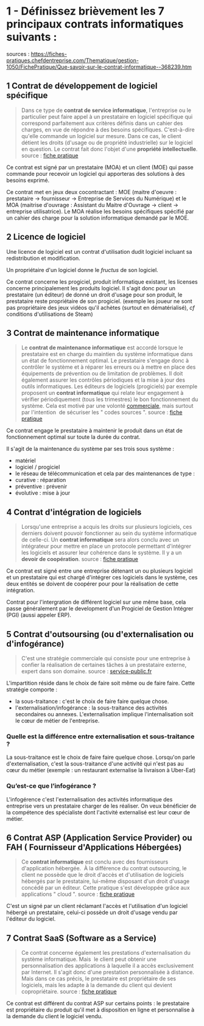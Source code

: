 # 1 - Définissez brièvement les 7 principaux contrats informatiques suivants : 
sources : https://fiches-pratiques.chefdentreprise.com/Thematique/gestion-1050/FichePratique/Que-savoir-sur-le-contrat-informatique--368239.htm
## 1 Contrat de développement de logiciel spécifique 
> Dans ce type de **contrat de service informatique**, l'entreprise ou le particulier peut faire appel à un prestataire en logiciel spécifique qui correspond parfaitement aux critères définis dans un cahier des charges, en vue de répondre à des besoins spécifiques. C'est-à-dire qu'elle commande un logiciel sur mesure. Dans ce cas, le client détient les droits (d'usage ou de propriété industrielle) sur le logiciel en question. Le contrat fait donc l'objet d'une **propriété intellectuelle**.
> source : [fiche pratique](https://fiches-pratiques.chefdentreprise.com/Thematique/gestion-1050/FichePratique/Que-savoir-sur-le-contrat-informatique--368239.htm)

Ce contrat est signé par un prestataire (MOA) et un client (MOE) qui passe commande pour recevoir un logiciel qui apporteras des solutions à des besoins exprimé.

Ce contrat met en jeux deux cocontractant : MOE (maitre d'oeuvre : prestataire -> fournisseur -> Entreprise de Services du Numérique) et le MOA (maitrise d'ouvrage : Assistant du Maitre d'Ouvrage -> client -> entreprise utilisatrice).
Le MOA réalise les besoins spécifiques spécifié par un cahier des charge pour la solution informatique demandé par le MOE.
## 2 Licence de logiciel
Une licence de logiciel est un contrat d'utilisation dudit logiciel incluant sa redistribution et modification.

Un propriétaire d'un logiciel donne le *fructus* de son logiciel.

Ce contrat concerne les progiciel, produit informatique existant, les licenses concerne principalement les produits logiciel. Il s'agit donc pour un prestataire (un éditeur) de donné un droit d'usage pour son produit, le prestataire reste propriétaire de son progiciel. (exemple les joueur ne sont pas propriétaire des jeux vidéos qu'il achètes (surtout en dématérialisé), *cf* conditions d'utilisations de Steam)
## 3 Contrat de maintenance informatique 
> Le **contrat de maintenance informatique** est accordé lorsque le prestataire est en charge du maintien du système informatique dans un état de fonctionnement optimal. Le prestataire s'engage donc à contrôler le système et à réparer les erreurs ou à mettre en place des équipements de prévention ou de limitation de problèmes. Il doit également assurer les contrôles périodiques et la mise à jour des outils informatiques. Les éditeurs de logiciels (progiciels) par exemple proposent un **contrat informatique** qui relate leur engagement à vérifier périodiquement (tous les trimestres) le bon fonctionnement du système. Cela est motivé par une volonté [commerciale](https://fiches-pratiques.chefdentreprise.com/Thematique/marketing-1052/FichePratique/Le-social-selling-pour-votre-performance-commerciale-368248.htm "Le social selling, véritable levier de performance commerciale"), mais surtout par l'intention  de sécuriser les " codes sources ".
> source : [fiche pratique](https://fiches-pratiques.chefdentreprise.com/Thematique/gestion-1050/FichePratique/Que-savoir-sur-le-contrat-informatique--368239.htm)

Ce contrat engage le prestataire à maintenir le produit dans un état de fonctionnement optimal sur toute la durée du contrat.

Il s'agit de la maintenance du système par ses trois sous système : 
- matériel
- logiciel / progiciel 
- le réseau de télécommunication
et cela par des maintenances de type : 
- curative : réparation
- préventive : prévenir
- évolutive : mise à jour
## 4 Contrat d'intégration de logiciels 
> Lorsqu'une entreprise a acquis les droits sur plusieurs logiciels, ces derniers doivent pouvoir fonctionner au sein du système informatique de celle-ci. Un **contrat informatique** sera alors conclu avec un intégrateur pour mettre en place un protocole permettant d'intégrer les logiciels et assurer leur cohérence dans le système. Il y a un **devoir de coopération**.
>  source : [fiche pratique](https://fiches-pratiques.chefdentreprise.com/Thematique/gestion-1050/FichePratique/Que-savoir-sur-le-contrat-informatique--368239.htm)

Ce contrat est signé entre une entreprise détenant un ou plusieurs logiciel et un prestataire qui est chargé d'intégrer ces logiciels dans le système, ces deux entités se doivent de coopérer pour pour la réalisation de cette intégration.

Contrat pour l'intergration de différent logiciel sur une même base, cela passe généralement par le development d'un Progiciel de Gestion Intégrer (PGI) (aussi appeler ERP).
## 5 Contrat d'outsoursing (ou d'externalisation ou d'infogérance) 
> C'est une stratégie commerciale qui consiste pour une entreprise à confier la réalisation de certaines tâches à un prestataire externe, expert dans son domaine.
> source : [service-public.fr](https://entreprendre.service-public.fr/vosdroits/F36266)

L'impartition réside dans le choix de faire soit même ou de faire faire. Cette stratégie comporte :
- la sous-traitance : c'est le choix de faire faire quelque chose. 
- l'externalisation/infogérance : la sous-traitance des activités secondaires ou annexes. L'externalisation implique l'internalisation soit le cœur de métier de l'entreprise.
### Quelle est la différence entre externalisation et sous-traitance ?
La sous-traitance est le choix de faire faire quelque chose. Lorsqu'on parle d'externalisation, c'est la sous-traitance d'une activité qui n'est pas au cœur du métier (exemple : un restaurant externalise la livraison à Uber-Eat)
### Qu’est-ce que l’infogérance ? 
L'infogérence c'est l'externalisation des activités informatique des entreprise vers un prestataire charger de les réaliser.
On veux bénéficier de la compétence des spécialiste dont l'activité externalisé est leur cœur de métier.
## 6 Contrat ASP (Application Service Provider) ou FAH ( Fournisseur d'Applications Hébergées) 
> Ce **contrat informatique** est conclu avec des fournisseurs d'application hébergée.  À la différence du contrat outsourcing, le client ne possède que le droit d'accès et d'utilisation de logiciels hébergés par le prestataire, lui-même disposant d'un droit d'usage concédé par un éditeur. Cette pratique s'est développée grâce aux applications " cloud ".
> source : [fiche pratique](https://fiches-pratiques.chefdentreprise.com/Thematique/gestion-1050/FichePratique/Que-savoir-sur-le-contrat-informatique--368239.htm)

C'est un signé par un client réclamant l'accès et l'utilisation d'un logiciel hébergé un prestataire, celui-ci possède un droit d'usage vendu par l'éditeur du logiciel.
## 7 Contrat SaaS (Software as a Service)
> Ce contrat concerne également les prestations d'externalisation du système informatique. Mais  le client peut obtenir une personnalisation des applications à laquelle il a accès exclusivement par Internet. Il s'agit donc d'une prestation personnalisée à distance. Mais dans ce cas précis, le prestataire est propriétaire de ses logiciels, mais les adapte à la demande du client qui devient copropriétaire.
> source : [fiche pratique](https://fiches-pratiques.chefdentreprise.com/Thematique/gestion-1050/FichePratique/Que-savoir-sur-le-contrat-informatique--368239.htm)

Ce contrat est différent du contrat ASP sur certains points : le prestataire est propriétaire du produit qu'il met à disposition en ligne et personnalise à la demande du client le logiciel vendu.